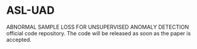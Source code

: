 # ASL-UAD
ABNORMAL SAMPLE LOSS FOR UNSUPERVISED ANOMALY DETECTION official code repository. The code will be released as soon as the paper is accepted.
